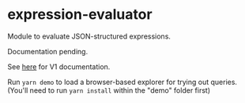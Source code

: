 # expression-evaluator

Module to evaluate JSON-structured expressions.

Documentation pending.

See [here](https://github.com/openmsupply/conforma-server/wiki/Query-Syntax) for V1 documentation.

Run `yarn demo` to load a browser-based explorer for trying out queries. (You'll need to run `yarn install` within the "demo" folder first)
